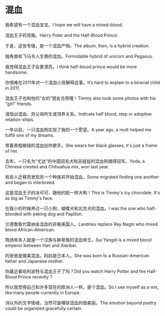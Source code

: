 # 混血

<p><span class="chinese">我希望有一个混血宝宝。</span><span class="english">I hope we will have a mixed-blood.</span></p>

<p><span class="chinese">混血王子的背叛。</span><span class="english">Harry Poter and the Half-Blood Prince.</span></p>

<p><span class="chinese">于是，这张专辑，是一个混血产物。</span><span class="english">The album, then, is a hybrid creation.</span></p>

<p><span class="chinese">独角兽和飞马令人生畏的混血。</span><span class="english">Formidable hybrid of unicorn and Pegasus.</span></p>

<p><span class="chinese">我觉得混血王子会更漂亮。</span><span class="english">I think half-blood prince would be more handsome.</span></p>

<p><span class="chinese">你很难在2011年对一个混血小孩解释这事。</span><span class="english">It’s hard to explain to a biracial child in 2011.</span></p>

<p><span class="chinese">混血王子也和他的“女的”朋友合照喔！</span><span class="english">Timmy also took some photos with his "girl" friends.</span></p>

<p><span class="chinese">请指出混血、异父母所生或领养关系。</span><span class="english">Indicate half blood, step or adoptive relation-ships.</span></p>

<p><span class="chinese">一年以前，一只混血狗实现了我的一个愿望。</span><span class="english">A year ago, a mutt helped me fulfill one of my dreams.</span></p>

<p><span class="chinese">带着黑框眼镜的混血创作歌手。</span><span class="english">She wears her black glasses, it's just a frame of her.</span></p>

<p><span class="chinese">去年，一只名为“尤达”的中国冠毛犬和吉娃娃的混血狗摘得冠军。</span><span class="english">Yoda, a Chinese crested and Chihuahua mix, won last year.</span></p>

<p><span class="chinese">有些人迁移而发现另一个种族并开始混血。</span><span class="english">Some migrated finding one another and began to interbreed.</span></p>

<p><span class="chinese">这是混血王子的冰可可，跟他的脸一样大咧！</span><span class="english">This is Timmy's icy chocolate. It's as big as Timmy's face.</span></p>

<p><span class="chinese">在我小的时候养过一只小狗，蝴蝶犬和北京犬的混血。</span><span class="english">I was the one who half-blooded with peking dog and Papillon.</span></p>

<p><span class="chinese">兰德鲁取代雷纳金混血的非裔美国人。</span><span class="english">Landrieu replace Ray Nagin who mixed blood African-American.</span></p>

<p><span class="chinese">隋炀帝本人就是一个汉族与鲜卑族的混血帝王。</span><span class="english">Sui Yangdi is a mixed blood emperor between Han and Xianbei.</span></p>

<p><span class="chinese">的爸爸是俄美混血，妈妈是日本人。</span><span class="english">She was born to a Russian-American father and Japanese mother.</span></p>

<p><span class="chinese">你最近看哈利波特与混血王子了吗？</span><span class="english">Did you watch Harry Potter and the Half-Blood Prince recently ?</span></p>

<p><span class="chinese">所以我觉得自己和许多现在的欧洲人一样，是个混血。</span><span class="english">So I see myself as a mix, like many people currently in Europe.</span></p>

<p><span class="chinese">诗以外的文字情绪，当然可是横排混血的很美丽。</span><span class="english">The emotion beyond poetry could be organized gracefully certain.</span></p>

